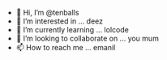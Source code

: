 - 👋 Hi, I’m @tenballs
- 👀 I’m interested in ... deez
- 🌱 I’m currently learning ... lolcode
- 💞️ I’m looking to collaborate on ... you mum
- 📫 How to reach me ... emanil

<!---
tenballs/tenballs is a ✨ special ✨ repository because its `README.md` (this file) appears on your GitHub profile.
You can click the Preview link to take a look at your changes.
--->
